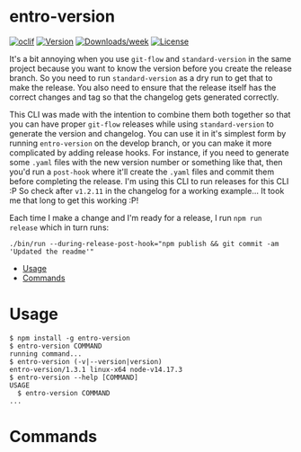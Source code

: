 entro-version
=============

[![oclif](https://img.shields.io/badge/cli-oclif-brightgreen.svg)](https://oclif.io)
[![Version](https://img.shields.io/npm/v/entro-version.svg)](https://npmjs.org/package/entro-version)
[![Downloads/week](https://img.shields.io/npm/dw/entro-version.svg)](https://npmjs.org/package/entro-version)
[![License](https://img.shields.io/npm/l/entro-version.svg)](https://github.com/entrostat/entro-version/blob/master/package.json)

It's a bit annoying when you use `git-flow` and `standard-version` in the same project because you want to know the version before you create the release branch. So you need to run `standard-version` as a dry run to get that to make the release. You also need to ensure that the release itself has the correct changes and tag so that the changelog gets generated correctly.

This CLI was made with the intention to combine them both together so that you can have proper `git-flow` releases while using `standard-version` to generate the version and changelog. You can use it in it's simplest form by running `entro-version` on the develop branch, or you can make it more complicated by adding release hooks. For instance, if you need to generate some `.yaml` files with the new version number or something like that, then you'd run a `post-hook` where it'll create the `.yaml` files and commit them before completing the release. I'm using this CLI to run releases for this CLI :P So check after `v1.2.11` in the changelog for a working example... It took me that long to get this working :P!

Each time I make a change and I'm ready for a release, I run `npm run release` which in turn runs:

```
./bin/run --during-release-post-hook="npm publish && git commit -am 'Updated the readme'"
```

<!-- toc -->
* [Usage](#usage)
* [Commands](#commands)
<!-- tocstop -->
# Usage
<!-- usage -->
```sh-session
$ npm install -g entro-version
$ entro-version COMMAND
running command...
$ entro-version (-v|--version|version)
entro-version/1.3.1 linux-x64 node-v14.17.3
$ entro-version --help [COMMAND]
USAGE
  $ entro-version COMMAND
...
```
<!-- usagestop -->
# Commands
<!-- commands -->

<!-- commandsstop -->
